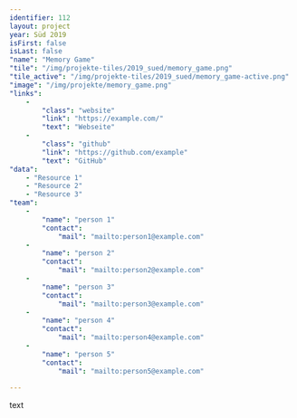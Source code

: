 ```yaml
---
identifier: 112
layout: project
year: Süd 2019
isFirst: false
isLast: false
"name": "Memory Game"
"tile": "/img/projekte-tiles/2019_sued/memory_game.png"
"tile_active": "/img/projekte-tiles/2019_sued/memory_game-active.png"
"image": "/img/projekte/memory_game.png"
"links":
    -
        "class": "website"
        "link": "https://example.com/"
        "text": "Webseite"
    -
        "class": "github"
        "link": "https://github.com/example"
        "text": "GitHub"
"data":
    - "Resource 1"
    - "Resource 2"
    - "Resource 3"
"team":
    -
        "name": "person 1"
        "contact":
            "mail": "mailto:person1@example.com"
    -
        "name": "person 2"
        "contact":
            "mail": "mailto:person2@example.com"
    -
        "name": "person 3"
        "contact":
            "mail": "mailto:person3@example.com"
    -
        "name": "person 4"
        "contact":
            "mail": "mailto:person4@example.com"
    -
        "name": "person 5"
        "contact":
            "mail": "mailto:person5@example.com"
           
---
```

text